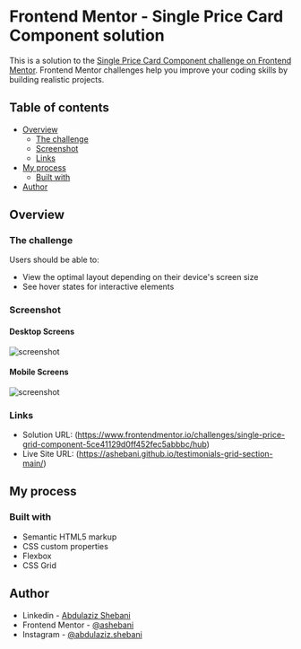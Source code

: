 # Frontend Mentor - Single Price Card Component solution

This is a solution to the [Single Price Card Component challenge on Frontend Mentor](https://www.frontendmentor.io/challenges/single-price-grid-component-5ce41129d0ff452fec5abbbc/hub). Frontend Mentor challenges help you improve your coding skills by building realistic projects.

## Table of contents

- [Overview](#overview)
  - [The challenge](#the-challenge)
  - [Screenshot](#screenshot)
  - [Links](#links)
- [My process](#my-process)
  - [Built with](#built-with)
- [Author](#author)

## Overview

### The challenge

Users should be able to:

- View the optimal layout depending on their device's screen size
- See hover states for interactive elements

### Screenshot

#### Desktop Screens

![screenshot](./screenshot_desktop.png)

#### Mobile Screens

![screenshot](./screenshot_mobile.png)

### Links

- Solution URL: (https://www.frontendmentor.io/challenges/single-price-grid-component-5ce41129d0ff452fec5abbbc/hub)
- Live Site URL: (https://ashebani.github.io/testimonials-grid-section-main/)

## My process

### Built with

- Semantic HTML5 markup
- CSS custom properties
- Flexbox
- CSS Grid

## Author

- Linkedin - [Abdulaziz Shebani](https://www.linkedin.com/in/abdulazizshebani/)
- Frontend Mentor - [@ashebani](https://www.frontendmentor.io/profile/ashebani)
- Instagram - [@abdulaziz.shebani](https://www.instagram.com/abdulaziz.shebani/)
